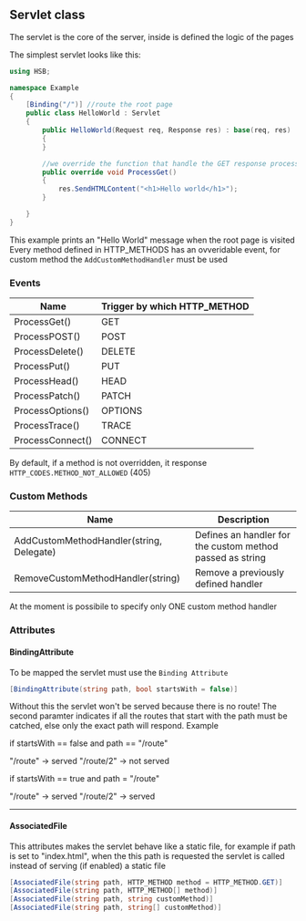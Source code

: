 ## Servlet class

The servlet is the core of the server, inside is defined the logic of the pages

The simplest servlet looks like this:

```cs
using HSB;

namespace Example
{
    [Binding("/")] //route the root page
    public class HelloWorld : Servlet
    {
        public HelloWorld(Request req, Response res) : base(req, res)
        {
        }

        //we override the function that handle the GET response processing
        public override void ProcessGet()
        {
            res.SendHTMLContent("<h1>Hello world</h1>");
        }

    }
}
```

This example prints an "Hello World" message when the root page is visited
Every method defined in HTTP_METHODS has an ovveridable event, for custom method the `AddCustomMethodHandler` must be used

### Events

| Name             | Trigger by which HTTP_METHOD |
| ---------------- | ---------------------------- |
| ProcessGet()     | GET                          |
| ProcessPOST()    | POST                         |
| ProcessDelete()  | DELETE                       |
| ProcessPut()     | PUT                          |
| ProcessHead()    | HEAD                         |
| ProcessPatch()   | PATCH                        |
| ProcessOptions() | OPTIONS                      |
| ProcessTrace()   | TRACE                        |
| ProcessConnect() | CONNECT                      |

By default, if a method is not overridden, it response `HTTP_CODES.METHOD_NOT_ALLOWED` (405)

### Custom Methods

| Name                                     | Description                                               |
| ---------------------------------------- | --------------------------------------------------------- |
| AddCustomMethodHandler(string, Delegate) | Defines an handler for the custom method passed as string |
| RemoveCustomMethodHandler(string)        | Remove a previously defined handler                       |

At the moment is possibile to specify only ONE custom method handler

### Attributes
#### BindingAttribute
To be mapped the servlet must use the `Binding Attribute`

```cs
[BindingAttribute(string path, bool startsWith = false)]
```
Without this the servlet won't be served because there is no route!
The second paramter indicates if all the routes that start with the path must be catched, else only the exact path will respond.
Example 

if startsWith == false and path == "/route"

"/route" -> served 
"/route/2" -> not served 

if startsWith == true and path = "/route"

"/route" -> served 
"/route/2" -> served 

----
#### AssociatedFile
This attributes makes the servlet behave like a static file, for example
if path is set to "index.html", when the this path is requested the servlet is called instead of serving (if enabled) a static file 

```cs
[AssociatedFile(string path, HTTP_METHOD method = HTTP_METHOD.GET)]
[AssociatedFile(string path, HTTP_METHOD[] method)]
[AssociatedFile(string path, string customMethod)]
[AssociatedFile(string path, string[] customMethod)]
```
